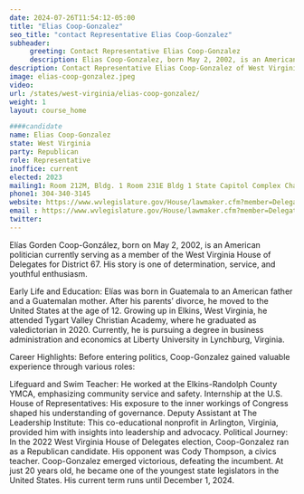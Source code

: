 ```yaml
---
date: 2024-07-26T11:54:12-05:00
title: "Elias Coop-Gonzalez"
seo_title: "contact Representative Elias Coop-Gonzalez"
subheader:
     greeting: Contact Representative Elias Coop-Gonzalez
     description: Elias Coop-Gonzalez, born May 2, 2002, is an American politician affiliated with the Republican Party. He serves as a member of the West Virginia House of Delegates, representing District 67. He assumed office on December 1, 2022.
description: Contact Representative Elias Coop-Gonzalez of West Virginia. Contact information for Elias Coop-Gonzalez includes email address, phone number, and mailing address.
image: elias-coop-gonzalez.jpeg
video:
url: /states/west-virginia/elias-coop-gonzalez/
weight: 1
layout: course_home

####candidate
name: Elias Coop-Gonzalez
state: West Virginia
party: Republican
role: Representative
inoffice: current
elected: 2023
mailing1: Room 212M, Bldg. 1 Room 231E Bldg 1 State Capitol Complex Charleston, WV 25305
phone1: 304-340-3145
website: https://www.wvlegislature.gov/House/lawmaker.cfm?member=Delegate%20Coop-Gonzalez/
email : https://www.wvlegislature.gov/House/lawmaker.cfm?member=Delegate%20Coop-Gonzalez/
twitter:
---
```

Elías Gorden Coop-González, born on May 2, 2002, is an American politician currently serving as a member of the West Virginia House of Delegates for District 67. His story is one of determination, service, and youthful enthusiasm.

Early Life and Education: Elías was born in Guatemala to an American father and a Guatemalan mother. After his parents’ divorce, he moved to the United States at the age of 12. Growing up in Elkins, West Virginia, he attended Tygart Valley Christian Academy, where he graduated as valedictorian in 2020. Currently, he is pursuing a degree in business administration and economics at Liberty University in Lynchburg, Virginia.

Career Highlights: Before entering politics, Coop-Gonzalez gained valuable experience through various roles:

Lifeguard and Swim Teacher: He worked at the Elkins-Randolph County YMCA, emphasizing community service and safety.
Internship at the U.S. House of Representatives: His exposure to the inner workings of Congress shaped his understanding of governance.
Deputy Assistant at The Leadership Institute: This co-educational nonprofit in Arlington, Virginia, provided him with insights into leadership and advocacy.
Political Journey: In the 2022 West Virginia House of Delegates election, Coop-Gonzalez ran as a Republican candidate. His opponent was Cody Thompson, a civics teacher. Coop-Gonzalez emerged victorious, defeating the incumbent. At just 20 years old, he became one of the youngest state legislators in the United States. His current term runs until December 1, 2024.
